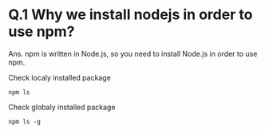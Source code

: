 # Q.1 Why we install nodejs in order to use npm?
Ans. npm is written in Node.js, so you need to install Node.js in order to use npm.

  Check localy installed package
     
    npm ls
  Check globaly installed package

    npm ls -g
